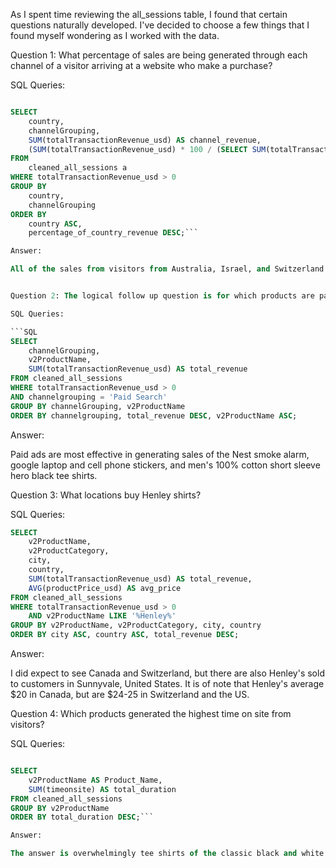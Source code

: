 As I spent time reviewing the all_sessions table, I found that certain questions naturally developed. I've decided to choose a few things that I found myself wondering as I worked with the data. 


Question 1: What percentage of sales are being generated through each channel of a visitor arriving at a website who make a purchase?

SQL Queries:

```SQL

SELECT
    country,
    channelGrouping,
    SUM(totalTransactionRevenue_usd) AS channel_revenue,
    (SUM(totalTransactionRevenue_usd) * 100 / (SELECT SUM(totalTransactionRevenue_usd) FROM cleaned_all_sessions WHERE country = a.country AND totalTransactionRevenue_usd > 0)) AS percentage_of_country_revenue
FROM
    cleaned_all_sessions a
WHERE totalTransactionRevenue_usd > 0
GROUP BY
    country,
    channelGrouping
ORDER BY
    country ASC,
    percentage_of_country_revenue DESC;```

Answer: 

All of the sales from visitors from Australia, Israel, and Switzerland are being driven by users directly typing in the website that they purchased from. Visitors from Canada are finding the website through organic search half of the time and the other half of the time through referral via another website. Consumers from the United States are driven by referral nearly 50% of the time, direct 28%, organic search 23%, and through a paid ad on a search engine only 3% of the time. If I was a company that paid money for ads, this would give me information about what if any products this is effective for and either convince me to improve the way I conducted paid marketing or focus efforts on another channel. 


Question 2: The logical follow up question is for which products are paid ads are generating in sales? 

SQL Queries:

```SQL
SELECT 
    channelGrouping, 
    v2ProductName,
    SUM(totalTransactionRevenue_usd) AS total_revenue
FROM cleaned_all_sessions
WHERE totalTransactionRevenue_usd > 0 
AND channelgrouping = 'Paid Search'
GROUP BY channelGrouping, v2ProductName
ORDER BY channelgrouping, total_revenue DESC, v2ProductName ASC;
```

Answer:

Paid ads are most effective in generating sales of the Nest smoke alarm, google laptop and cell phone stickers, and men's 100% cotton short sleeve hero black tee shirts. 


Question 3: What locations buy Henley shirts?

SQL Queries:

```SQL
SELECT 
    v2ProductName,
    v2ProductCategory, 
    city,
    country, 
    SUM(totalTransactionRevenue_usd) AS total_revenue,
    AVG(productPrice_usd) AS avg_price
FROM cleaned_all_sessions
WHERE totalTransactionRevenue_usd > 0 
    AND v2ProductName LIKE '%Henley%'  
GROUP BY v2ProductName, v2ProductCategory, city, country 
ORDER BY city ASC, country ASC, total_revenue DESC; 
```


Answer:

I did expect to see Canada and Switzerland, but there are also Henley's sold to customers in Sunnyvale, United States. It is of note that Henley's average $20 in Canada, but are $24-25 in Switzerland and the US.


Question 4: Which products generated the highest time on site from visitors?

SQL Queries:

```SQL

SELECT 
    v2ProductName AS Product_Name,
    SUM(timeonsite) AS total_duration  
FROM cleaned_all_sessions
GROUP BY v2ProductName
ORDER BY total_duration DESC;```

Answer:

The answer is overwhelmingly tee shirts of the classic black and white variety.



